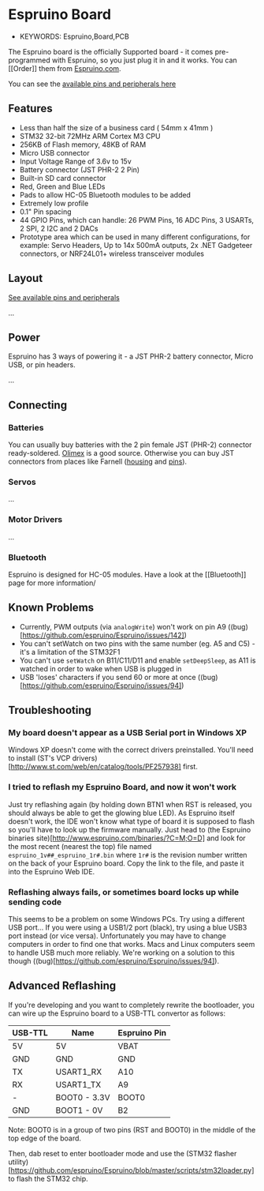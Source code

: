 <!--- Copyright (c) 2013 Gordon Williams, Pur3 Ltd. See the file LICENSE for copying permission. -->
Espruino Board
=============

* KEYWORDS: Espruino,Board,PCB

The Espruino board is the officially Supported board - it comes pre-programmed with Espruino, so you just plug it in and it works. You can [[Order]] them from [Espruino.com](http://www.espruino.com).

You can see the [available pins and peripherals here](http://www.espruino.com/ReferenceESPRUINOBOARD)

Features
-------

* Less than half the size of a business card ( 54mm x 41mm )
* STM32 32-bit 72MHz ARM Cortex M3 CPU
* 256KB of Flash memory, 48KB of RAM
* Micro USB connector
* Input Voltage Range of 3.6v to 15v
* Battery connector (JST PHR-2 2 Pin)
* Built-in SD card connector
* Red, Green and Blue LEDs
* Pads to allow HC-05 Bluetooth modules to be added
* Extremely low profile
* 0.1" Pin spacing
* 44 GPIO Pins, which can handle: 26 PWM Pins, 16 ADC Pins, 3 USARTs, 2 SPI, 2 I2C and 2 DACs
* Prototype area which can be used in many different configurations, for example: Servo Headers, Up to 14x 500mA outputs, 2x .NET Gadgeteer connectors, or NRF24L01+ wireless transceiver modules

Layout
-----

[See available pins and peripherals](http://www.espruino.com/ReferenceESPRUINOBOARD)

...

Power
----

Espruino has 3 ways of powering it - a JST PHR-2 battery connector, Micro USB, or pin headers.

...

Connecting
---------

### Batteries
You can usually buy batteries with the 2 pin female JST (PHR-2) connector ready-soldered. [Olimex](https://www.olimex.com/Products/Power/) is a good source. Otherwise you can buy JST connectors from places like Farnell ([housing](http://uk.farnell.com/jst-japan-solderless-terminals/phr-2/housing-2way-2mm/dp/3616186?Ntt=361-6186) and [pins](http://uk.farnell.com/jst-japan-solderless-terminals/sph-002t-p0-5s/contact-loose-piece-0-05-0-22mm/dp/3617210?Ntt=361-7210)).

### Servos
...

### Motor Drivers
...

### Bluetooth
Espruino is designed for HC-05 modules. Have a look at the [[Bluetooth]] page for more information/

Known Problems
------------

* Currently, PWM outputs (via ```analogWrite```) won't work on pin A9 ((bug)[https://github.com/espruino/Espruino/issues/142])
* You can't setWatch on two pins with the same number (eg. A5 and C5) - it's a limitation of the STM32F1 
* You can't use ```setWatch``` on B11/C11/D11 and enable ```setDeepSleep```, as A11 is watched in order to wake when USB is plugged in
* USB 'loses' characters if you send 60 or more at once ((bug)[https://github.com/espruino/Espruino/issues/94])

Troubleshooting
-------------

### My board doesn't appear as a USB Serial port in Windows XP

Windows XP doesn't come with the correct drivers preinstalled. You'll need to install (ST's VCP drivers)[http://www.st.com/web/en/catalog/tools/PF257938] first. 

### I tried to reflash my Espruino Board, and now it won't work

Just try reflashing again (by holding down BTN1 when RST is released, you should always be able to get the glowing blue LED). As Espruino itself doesn't work, the IDE won't know what type of board it is supposed to flash so you'll have to look up the firmware manually. Just head to (the Espruino binaries site)[http://www.espruino.com/binaries/?C=M;O=D] and look for the most recent (nearest the top) file named ```espruino_1v##_espruino_1r#.bin``` where ```1r#``` is the revision number written on the back of your Espruino board. Copy the link to the file, and paste it into the Espruino Web IDE.

### Reflashing always fails, or sometimes board locks up while sending code

This seems to be a problem on some Windows PCs. Try using a different USB port... If you were using a USB1/2 port (black), try using a blue USB3 port instead (or vice versa). Unfortunately you may have to change computers in order to find one that works. Macs and Linux computers seem to handle USB much more reliably. We're working on a solution to this though ((bug)[https://github.com/espruino/Espruino/issues/94]).

Advanced Reflashing
-----------------

If you're developing and you want to completely rewrite the bootloader, you can wire up the Espruino board to a USB-TTL convertor as follows:

| USB-TTL | Name | Espruino Pin |
|----------------|------|--------------|
| 5V | 5V | VBAT |
| GND | GND      | GND |
| TX | USART1_RX        | A10 |
| RX | USART1_TX      | A9 |
| - | BOOT0 - 3.3V       | BOOT0 | 
| GND | BOOT1 - 0V        | B2 |

Note: BOOT0 is in a group of two pins (RST and BOOT0) in the middle of the top edge of the board.

Then, dab reset to enter bootloader mode and use the (STM32 flasher utility)[https://github.com/espruino/Espruino/blob/master/scripts/stm32loader.py] to flash the STM32 chip.
